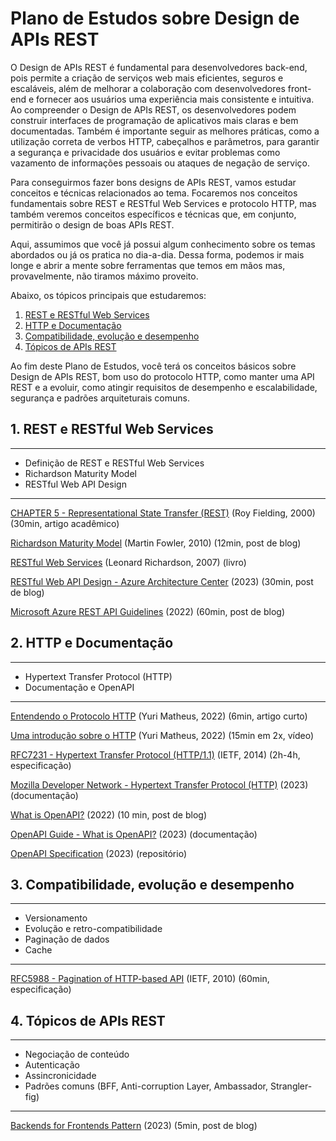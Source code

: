 # Plano de Estudos sobre Design de APIs REST

O Design de APIs REST é fundamental para desenvolvedores back-end, pois permite a criação de serviços web mais eficientes, seguros e escaláveis, além de melhorar a colaboração com desenvolvedores front-end e fornecer aos usuários uma experiência mais consistente e intuitiva. Ao compreender o Design de APIs REST, os desenvolvedores podem construir interfaces de programação de aplicativos mais claras e bem documentadas. Também é importante seguir as melhores práticas, como a utilização correta de verbos HTTP, cabeçalhos e parâmetros, para garantir a segurança e privacidade dos usuários e evitar problemas como vazamento de informações pessoais ou ataques de negação de serviço.

Para conseguirmos fazer bons designs de APIs REST, vamos estudar conceitos e técnicas relacionados ao tema. Focaremos nos conceitos fundamentais sobre REST e RESTful Web Services e protocolo HTTP, mas também veremos conceitos específicos e técnicas que, em conjunto, permitirão o design de boas APIs REST.

Aqui, assumimos que você já possui algum conhecimento sobre os temas abordados ou já os pratica no dia-a-dia. Dessa forma, podemos ir mais longe e abrir a mente sobre ferramentas que temos em mãos mas, provavelmente, não tiramos máximo proveito.

Abaixo, os tópicos principais que estudaremos:

1. [REST e RESTful Web Services](#1-rest-e-restful-web-services)
2. [HTTP e Documentação](#2-http-e-documentação)
3. [Compatibilidade, evolução e desempenho](#3-compatibilidade-evolução-e-desempenho)
4. [Tópicos de APIs REST](#4-tópicos-de-apis-rest)

Ao fim deste Plano de Estudos, você terá os conceitos básicos sobre Design de APIs REST, bom uso do protocolo HTTP, como manter uma API REST e a evoluir, como atingir requisitos de desempenho e escalabilidade, segurança e padrões arquiteturais comuns.


## 1. REST e RESTful Web Services

---
* Definição de REST e RESTful Web Services
* Richardson Maturity Model
* RESTful Web API Design
---

[CHAPTER 5 - Representational State Transfer (REST)](https://www.ics.uci.edu/~fielding/pubs/dissertation/rest_arch_style.htm) (Roy Fielding, 2000) (30min, artigo acadêmico)

[Richardson Maturity Model](https://martinfowler.com/articles/richardsonMaturityModel.html) (Martin Fowler, 2010) (12min, post de blog)

[RESTful Web Services](https://www.amazon.com.br/RESTful-Web-Services-Leonard-Richardson/dp/0596529260) (Leonard Richardson, 2007) (livro)

[RESTful Web API Design - Azure Architecture Center](https://learn.microsoft.com/en-us/azure/architecture/best-practices/api-design) (2023) (30min, post de blog)

[Microsoft Azure REST API Guidelines](https://github.com/microsoft/api-guidelines/blob/vNext/azure/Guidelines.md) (2022) (60min, post de blog)


## 2. HTTP e Documentação

---
* Hypertext Transfer Protocol (HTTP)
* Documentação e OpenAPI
---

[Entendendo o Protocolo HTTP](https://github.com/zup-academy/materiais-publicos-treinamentos/blob/main/crud-basico-com-java-hibernate/entendendo-protocolo-http.md) (Yuri Matheus, 2022) (6min, artigo curto)

[Uma introdução sobre o HTTP](https://www.youtube.com/watch?v=SwqnGfFrnDI) (Yuri Matheus, 2022) (15min em 2x, vídeo)

[RFC7231 - Hypertext Transfer Protocol (HTTP/1.1)](https://www.rfc-editor.org/rfc/rfc7231) (IETF, 2014) (2h-4h, especificação)

[Mozilla Developer Network - Hypertext Transfer Protocol (HTTP)](https://developer.mozilla.org/en-US/docs/Web/HTTP) (2023) (documentação)

[What is OpenAPI?](https://www.openapis.org/what-is-openapi) (2022) (10 min, post de blog)

[OpenAPI Guide - What is OpenAPI?](https://swagger.io/docs/specification/about/) (2023) (documentação)

[OpenAPI Specification](https://github.com/OAI/OpenAPI-Specification) (2023) (repositório)


## 3. Compatibilidade, evolução e desempenho

---
* Versionamento
* Evolução e retro-compatibilidade
* Paginação de dados
* Cache
---

[RFC5988 - Pagination of HTTP-based API](https://www.rfc-editor.org/rfc/rfc5988) (IETF, 2010) (60min, especificação)


## 4. Tópicos de APIs REST

---
* Negociação de conteúdo
* Autenticação
* Assincronicidade
* Padrões comuns (BFF, Anti-corruption Layer, Ambassador, Strangler-fig)
---

[Backends for Frontends Pattern](https://learn.microsoft.com/en-us/azure/architecture/patterns/backends-for-frontends) (2023) (5min, post de blog)

